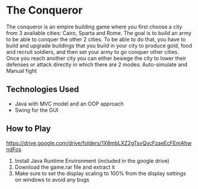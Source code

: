 
# The Conqueror

The conqueror is an empire building game where you first choose a city from 3 available cities: Cairo, Sparta and Rome.
The goal is to build an army to be able to conquer the other 2 cities. To be able to do that, you have to build and upgrade buildings that you build in your city to produce gold, food and recruit soldiers, and then set your army to go conquer other cities. Once you reach another city you can either besiege the city to lower their defenses or attack directly in which there are 2 modes: Auto-simulate and Manual fight

## Technologies Used

- Java with MVC model and an OOP approach 
- Swing for the GUI

## How to Play

https://drive.google.com/drive/folders/1X8mbLXZ2gTsvQvcFzaeEcFEmAhwndFos

1. Install Java Runtime Environment (included in the google drive)
2. Download the game.rar file and extract it
3. Make sure to set the display scaling to 100% from the display settings on windows to avoid any bugs
